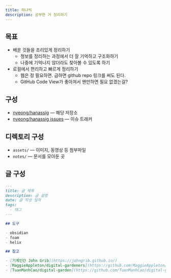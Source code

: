 ```yaml
---
title: 하나씩
description: 공부한 거 정리하기
---
```


## 목표

- 배운 것들을 조리있게 정리하기
	- 정보를 정리하는 과정에서 더 잘 기억하고 구조화하기
	- 나중에 기억나지 않더라도 찾아볼 수 있도록 하기
- 로컬에서 편리하고 빠르게 정리하기
	- 웹은 정 필요하면. 급하면 github repo 링크를 써도 된다.
	- GitHub Code View가 좋아져서 왠만하면 필요 없겠는걸?

## 구성

- [nyeong/hanassig](https://github.com/nyeong/hanassig) — 해당 저장소
- [nyeong/hanassig issues](https://github.com/nyeong/hanassig/issues) — 이슈 트래커

## 디렉토리 구성

- `assets/` — 이미지, 동영상 등 첨부파일
- `notes/` — 문서를 모아둔 곳

## 글 구성

```md
---
title: 글 제목
description: 글 설명
date: 글 작성 일자
tags:
  - 태그
---

## 도구

- obsidian
- foam
- helix

## 참고

- [기계인간 John Grib](https://johngrib.github.io/)
- [MaggieAppleton/digital-gardeners](https://github.com/MaggieAppleton/digital-gardeners)
- [TuanManhCao/digital-garden](https://github.com/TuanManhCao/digital-garden) 
